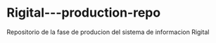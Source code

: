 Rigital---production-repo
=========================

Repositorio de la fase de producion del sistema de informacion Rigital
